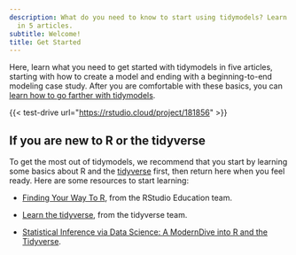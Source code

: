 ```yaml
---
description: What do you need to know to start using tidymodels? Learn what you need
  in 5 articles.
subtitle: Welcome!
title: Get Started
---
```


Here, learn what you need to get started with tidymodels in five articles, starting with how to create a model and ending with a beginning-to-end modeling case study. After you are comfortable with these basics, you can [learn how to go farther with tidymodels](/learn/).

{{< test-drive url="https://rstudio.cloud/project/181856" >}}

## If you are new to R or the tidyverse

To get the most out of tidymodels, we recommend that you start by learning some basics about R and the [tidyverse](https://www.tidyverse.org/) first, then return here when you feel ready. Here are some resources to start learning:

* [Finding Your Way To R](https://education.rstudio.com/learn/), from the RStudio Education team.

* [Learn the tidyverse](https://www.tidyverse.org/learn/), from the tidyverse team.

* [Statistical Inference via Data Science: A ModernDive into R and the Tidyverse](/books/moderndive/).

